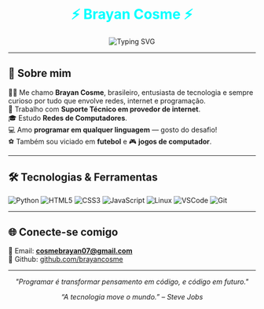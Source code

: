 <h1 align="center" style="color:#0ff;">⚡ Brayan Cosme ⚡</h1>

<p align="center">
  <img src="https://readme-typing-svg.demolab.com?font=Fira+Code&weight=500&size=24&pause=1000&color=00F7FF&center=true&vCenter=true&width=435&lines=Suporte+T%C3%A9cnico+em+TI;Apaixonado+por+Programar;Estudante+de+Redes;Futebol+%26+Jogos+de+PC" alt="Typing SVG" />
</p>

---

## 🧠 Sobre mim

🧍‍♂️ Me chamo **Brayan Cosme**, brasileiro, entusiasta de tecnologia e sempre curioso por tudo que envolve redes, internet e programação.  
💼 Trabalho com **Suporte Técnico em provedor de internet**.  
🎓 Estudo **Redes de Computadores**.  
💻 Amo **programar em qualquer linguagem** — gosto do desafio!  
⚽ Também sou viciado em **futebol** e 🎮 **jogos de computador**.

---

## 🛠️ Tecnologias & Ferramentas

![Python](https://img.shields.io/badge/Python-00f7ff?style=for-the-badge&logo=python&logoColor=black)
![HTML5](https://img.shields.io/badge/HTML5-00f7ff?style=for-the-badge&logo=html5&logoColor=black)
![CSS3](https://img.shields.io/badge/CSS3-00f7ff?style=for-the-badge&logo=css3&logoColor=black)
![JavaScript](https://img.shields.io/badge/JavaScript-00f7ff?style=for-the-badge&logo=javascript&logoColor=black)
![Linux](https://img.shields.io/badge/Linux-00f7ff?style=for-the-badge&logo=linux&logoColor=black)
![VSCode](https://img.shields.io/badge/VS_Code-00f7ff?style=for-the-badge&logo=visual-studio-code&logoColor=black)
![Git](https://img.shields.io/badge/Git-00f7ff?style=for-the-badge&logo=git&logoColor=black)

---

## 🌐 Conecte-se comigo

🔹 Email: **cosmebrayan07@gmail.com**  
🔹 Github: [github.com/brayancosme](https://github.com/brayancosme)

---

<p align="center">
  <em>"Programar é transformar pensamento em código, e código em futuro."</em>  
</p>
<p align="center">
<em>“A tecnologia move o mundo.” – Steve Jobs</em>
</p>
